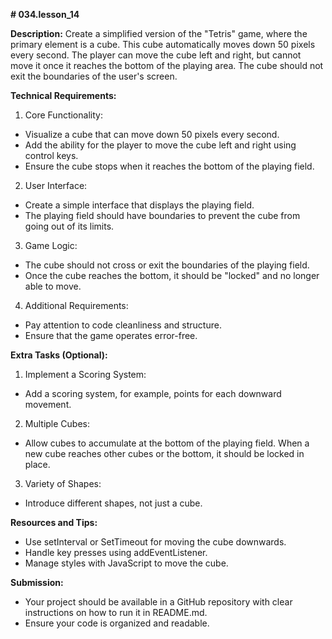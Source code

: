 **# 034.lesson_14**

**Description:**
Create a simplified version of the "Tetris" game, where the primary element is a cube. This cube automatically moves down 50 pixels every second. The player can move the cube left and right, but cannot move it once it reaches the bottom of the playing area. The cube should not exit the boundaries of the user's screen.

**Technical Requirements:**
1. Core Functionality:
- Visualize a cube that can move down 50 pixels every second.
- Add the ability for the player to move the cube left and right using control keys.
- Ensure the cube stops when it reaches the bottom of the playing field.

2. User Interface:
- Create a simple interface that displays the playing field.
- The playing field should have boundaries to prevent the cube from going out of its limits.

3. Game Logic:
- The cube should not cross or exit the boundaries of the playing field.
- Once the cube reaches the bottom, it should be "locked" and no longer able to move.

4. Additional Requirements:
- Pay attention to code cleanliness and structure.
- Ensure that the game operates error-free.

**Extra Tasks (Optional):**
1. Implement a Scoring System:
- Add a scoring system, for example, points for each downward movement.

2. Multiple Cubes:
- Allow cubes to accumulate at the bottom of the playing field. When a new cube reaches other cubes or the bottom, it should be locked in place.

3. Variety of Shapes:
- Introduce different shapes, not just a cube.

**Resources and Tips:**
- Use setInterval or SetTimeout for moving the cube downwards.
- Handle key presses using addEventListener.
- Manage styles with JavaScript to move the cube.

**Submission:**
- Your project should be available in a GitHub repository with clear instructions on how to run it in README.md.
- Ensure your code is organized and readable.
